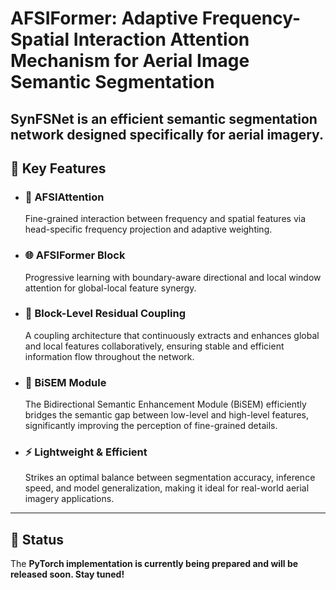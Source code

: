 # AFSIFormer: Adaptive Frequency-Spatial Interaction Attention Mechanism for Aerial Image Semantic Segmentation

**SynFSNet** is an efficient semantic segmentation network designed specifically for aerial imagery. 
---

## 🔑 Key Features
* ### 🧠 AFSIAttention
   
  Fine-grained interaction between frequency and spatial features via head-specific frequency projection and adaptive weighting.
  
* ### 🌐 AFSIFormer Block

  Progressive learning with boundary-aware directional and local window attention for global-local feature synergy.

* ### 🔄 Block-Level Residual Coupling

  A coupling architecture that continuously extracts and enhances global and local features collaboratively, ensuring stable and efficient information flow throughout the network.

* ### 🧩 BiSEM Module

  The Bidirectional Semantic Enhancement Module (BiSEM) efficiently bridges the semantic gap between low-level and high-level features, significantly improving the perception of fine-grained details.

* ### ⚡ Lightweight & Efficient

  Strikes an optimal balance between segmentation accuracy, inference speed, and model generalization, making it ideal for real-world aerial imagery applications.

---

## 🚀 Status

The **PyTorch implementation is currently being prepared and will be released soon. Stay tuned!**





